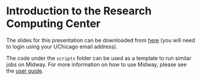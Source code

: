 # Introduction to the Research Computing Center
The slides for this presentation can be downloaded from [here]() (you will need to login using your UChicago email address).

The code under the `scripts` folder can be used as a template to run similar jobs on Midway. For more information on how to use Midway, please see the [user guide](https://rcc.uchicago.edu/docs).
